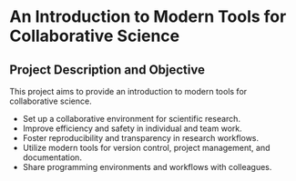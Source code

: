 # An Introduction to Modern Tools for Collaborative Science 

## Project Description and Objective
This project aims to provide an introduction to modern tools for collaborative science.

- Set up a collaborative environment for scientific research.
- Improve efficiency and safety in individual and team work.
- Foster reproducibility and transparency in research workflows.
- Utilize modern tools for version control, project management, and documentation.
- Share programming environments and workflows with colleagues.
